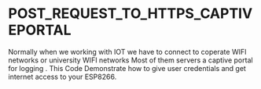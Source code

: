 # POST_REQUEST_TO_HTTPS_CAPTIVEPORTAL

Normally when we working with IOT we have to connect to coperate WIFI networks or university WIFI networks
Most of them servers a captive portal for logging . This Code Demonstrate how to give user credentials and 
get internet access to your ESP8266.